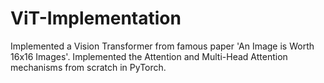 # ViT-Implementation

Implemented a Vision Transformer from famous paper 'An Image is Worth 16x16 Images'. Implemented the Attention and Multi-Head Attention mechanisms from scratch in PyTorch.
